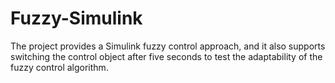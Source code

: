 # Fuzzy-Simulink
The project provides a Simulink fuzzy control approach, and it also supports switching the control object after five seconds to test the adaptability of the fuzzy control algorithm.
